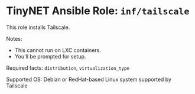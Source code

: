 # TinyNET Ansible Role: `inf/tailscale`

This role installs Tailscale.

Notes:

- This cannot run on LXC containers.
- You'll be prompted for setup.

Required facts: `distribution`, `virtualization_type`

Supported OS: Debian or RedHat-based Linux system supported by Tailscale
